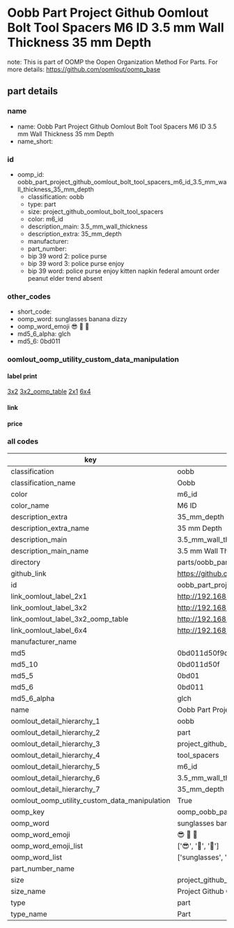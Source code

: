 # Oobb Part Project Github Oomlout Bolt Tool Spacers M6 ID 3.5 mm Wall Thickness 35 mm Depth  

note: This is part of OOMP the Oopen Organization Method For Parts. For more details: https://github.com/oomlout/oomp_base

##  part details
  







### name
* name: Oobb Part Project Github Oomlout Bolt Tool Spacers M6 ID 3.5 mm Wall Thickness 35 mm Depth
* name_short: 
### id
* oomp_id: oobb_part_project_github_oomlout_bolt_tool_spacers_m6_id_3.5_mm_wall_thickness_35_mm_depth
  * classification: oobb
  * type: part
  * size: project_github_oomlout_bolt_tool_spacers
  * color: m6_id
  * description_main: 3.5_mm_wall_thickness
  * description_extra: 35_mm_depth
  * manufacturer: 
  * part_number: 
  * bip 39 word 2: police purse
  * bip 39 word 3: police purse enjoy
  * bip 39 word: police purse enjoy kitten napkin federal amount order peanut elder trend absent

### other_codes
* short_code: 
* oomp_word: sunglasses banana dizzy
* oomp_word_emoji :sunglasses: :banana: :dizzy:
* md5_6_alpha: glch
* md5_6: 0bd011






### oomlout_oomp_utility_custom_data_manipulation
#### label print
[3x2](http://192.168.1.245:1112/?label=oomp%20glch)
[3x2_oomp_table](http://192.168.1.108:1112/?label=oomp%20glch)
[2x1](http://192.168.1.242:1112/?label=oomp%20glch)
[6x4](http://192.168.1.55:1112/?label=oomp%20glch)    

#### link

                              

#### price







### all codes 
| key | value |  
| --- | --- |  
| classification | oobb |  
| classification_name | Oobb |  
| color | m6_id |  
| color_name | M6 ID |  
| description_extra | 35_mm_depth |  
| description_extra_name | 35 mm Depth |  
| description_main | 3.5_mm_wall_thickness |  
| description_main_name | 3.5 mm Wall Thickness |  
| directory | parts/oobb_part_project_github_oomlout_bolt_tool_spacers_m6_id_3.5_mm_wall_thickness_35_mm_depth |  
| github_link | https://github.com/oomlout/oomlout_oomp_part_src/tree/main/parts/oobb_part_project_github_oomlout_bolt_tool_spacers_m6_id_3.5_mm_wall_thickness_35_mm_depth |  
| id | oobb_part_project_github_oomlout_bolt_tool_spacers_m6_id_3.5_mm_wall_thickness_35_mm_depth |  
| link_oomlout_label_2x1 | http://192.168.1.242:1112/?label=oomp%20glch |  
| link_oomlout_label_3x2 | http://192.168.1.245:1112/?label=oomp%20glch |  
| link_oomlout_label_3x2_oomp_table | http://192.168.1.108:1112/?label=oomp%20glch |  
| link_oomlout_label_6x4 | http://192.168.1.55:1112/?label=oomp%20glch |  
| manufacturer_name |  |  
| md5 | 0bd011d50f9c210151c977b4956ba53d |  
| md5_10 | 0bd011d50f |  
| md5_5 | 0bd01 |  
| md5_6 | 0bd011 |  
| md5_6_alpha | glch |  
| name | Oobb Part Project Github Oomlout Bolt Tool Spacers M6 ID 3.5 mm Wall Thickness 35 mm Depth |  
| oomlout_detail_hierarchy_1 | oobb |  
| oomlout_detail_hierarchy_2 | part |  
| oomlout_detail_hierarchy_3 | project_github_bolt |  
| oomlout_detail_hierarchy_4 | tool_spacers |  
| oomlout_detail_hierarchy_5 | m6_id |  
| oomlout_detail_hierarchy_6 | 3.5_mm_wall_thickness |  
| oomlout_detail_hierarchy_7 | 35_mm_depth |  
| oomlout_oomp_utility_custom_data_manipulation | True |  
| oomp_key | oomp_oobb_part_project_github_oomlout_bolt_tool_spacers_m6_id_3.5_mm_wall_thickness_35_mm_depth |  
| oomp_word | sunglasses banana dizzy |  
| oomp_word_emoji | :sunglasses: :banana: :dizzy: |  
| oomp_word_emoji_list | [':sunglasses:', ':banana:', ':dizzy:'] |  
| oomp_word_list | ['sunglasses', 'banana', 'dizzy'] |  
| part_number_name |  |  
| size | project_github_oomlout_bolt_tool_spacers |  
| size_name | Project Github Oomlout Bolt Tool Spacers |  
| type | part |  
| type_name | Part |  
